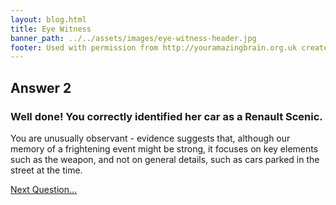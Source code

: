 ```yaml
---
layout: blog.html
title: Eye Witness
banner_path: ../../assets/images/eye-witness-header.jpg
footer: Used with permission from http://youramazingbrain.org.uk created by At-Bristol Science centre
---
```


## Answer 2

### Well done! You correctly identified her car as a Renault Scenic.

You are unusually observant - evidence suggests that, although our memory of a frightening event might be strong, it focuses on key elements such as the weapon, and not on general details, such as cars parked in the street at the time.

[Next Question...](page7.html)


